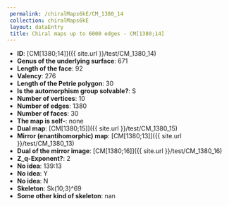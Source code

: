 ```yaml
--- 
 permalink: /chiralMaps6kE/CM_1380_14 
 collection: chiralMaps6kE
 layout: dataEntry
 title: Chiral maps up to 6000 edges - CM[1380;14]
---
```


- **ID**: [CM[1380;14]]({{ site.url }}/test/CM_1380_14)
- **Genus of the underlying surface**: 671
- **Length of the face**: 92
- **Valency**: 276
- **Length of the Petrie polygon**: 30
- **Is the automorphism group solvable?**: S
- **Number of vertices**: 10
- **Number of edges**: 1380
- **Number of faces**: 30
- **The map is self-**: none
- **Dual map**: [CM[1380;15]]({{ site.url }}/test/CM_1380_15)
- **Mirror (enantihomorphic) map**: [CM[1380;13]]({{ site.url }}/test/CM_1380_13)
- **Dual of the mirror image**: [CM[1380;16]]({{ site.url }}/test/CM_1380_16)
- **Z_q-Exponent?**: 2
- **No idea**:  139:13
- **No idea**: Y
- **No idea**: N
- **Skeleton**: Sk(10;3)^69
- **Some other kind of skeleton**: nan
